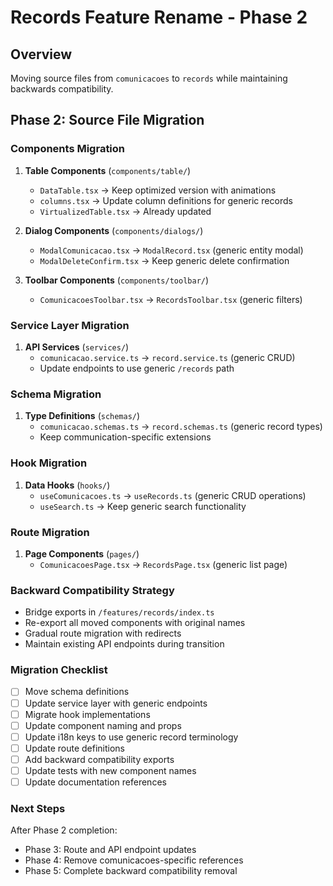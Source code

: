 # Records Feature Rename - Phase 2

## Overview  
Moving source files from `comunicacoes` to `records` while maintaining backwards compatibility.

## Phase 2: Source File Migration

### Components Migration
1. **Table Components** (`components/table/`)
   - `DataTable.tsx` → Keep optimized version with animations
   - `columns.tsx` → Update column definitions for generic records
   - `VirtualizedTable.tsx` → Already updated

2. **Dialog Components** (`components/dialogs/`)
   - `ModalComunicacao.tsx` → `ModalRecord.tsx` (generic entity modal)
   - `ModalDeleteConfirm.tsx` → Keep generic delete confirmation

3. **Toolbar Components** (`components/toolbar/`)
   - `ComunicacoesToolbar.tsx` → `RecordsToolbar.tsx` (generic filters)

### Service Layer Migration
1. **API Services** (`services/`)
   - `comunicacao.service.ts` → `record.service.ts` (generic CRUD)
   - Update endpoints to use generic `/records` path

### Schema Migration  
1. **Type Definitions** (`schemas/`)
   - `comunicacao.schemas.ts` → `record.schemas.ts` (generic record types)
   - Keep communication-specific extensions

### Hook Migration
1. **Data Hooks** (`hooks/`)
   - `useComunicacoes.ts` → `useRecords.ts` (generic CRUD operations)
   - `useSearch.ts` → Keep generic search functionality

### Route Migration
1. **Page Components** (`pages/`)
   - `ComunicacoesPage.tsx` → `RecordsPage.tsx` (generic list page)

### Backward Compatibility Strategy
- Bridge exports in `/features/records/index.ts`
- Re-export all moved components with original names
- Gradual route migration with redirects
- Maintain existing API endpoints during transition

### Migration Checklist
- [ ] Move schema definitions
- [ ] Update service layer with generic endpoints  
- [ ] Migrate hook implementations
- [ ] Update component naming and props
- [ ] Update i18n keys to use generic record terminology
- [ ] Update route definitions
- [ ] Add backward compatibility exports
- [ ] Update tests with new component names
- [ ] Update documentation references

### Next Steps
After Phase 2 completion:
- Phase 3: Route and API endpoint updates
- Phase 4: Remove comunicacoes-specific references  
- Phase 5: Complete backward compatibility removal
